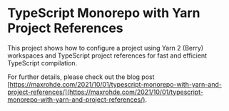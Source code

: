 # TypeScript Monorepo with Yarn Project References

This project shows how to configure a project using Yarn 2 (Berry) workspaces and TypeScript project references for fast and efficient TypeScript compilation.

For further details, please check out the blog post [https://maxrohde.com/2021/10/01/typescript-monorepo-with-yarn-and-project-references/](https://maxrohde.com/2021/10/01/typescript-monorepo-with-yarn-and-project-references/).
